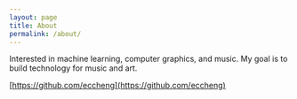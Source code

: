 ```yaml
---
layout: page
title: About
permalink: /about/
---
```


Interested in machine learning, computer graphics, and music. My goal is to build technology for music and art.

[https://github.com/eccheng](https://github.com/eccheng)
